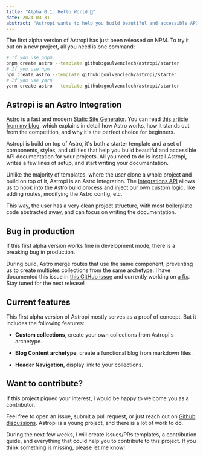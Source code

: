 ```yaml
---
title: "Alpha 0.1: Hello World 👋"
date: 2024-03-31
abstract: "Astropi wants to help you build beautiful and accessible API documentation for your projects. It's built with Astro, a fast and modern Static Site Generator."
---
```


The first alpha version of Astropi has just been released on NPM. To try it out on a new project, all you need is one command:

```bash
# If you use pnpm
pnpm create astro --template github:goulvenclech/astropi/starter
# If you use npm
npm create astro --template github:goulvenclech/astropi/starter
# If you use yarn
yarn create astro --template github:goulvenclech/astropi/starter
```

## Astropi is an Astro Integration

[Astro](https://astro.build/) is a fast and modern [Static Site Generator](https://en.wikipedia.org/wiki/Static_site_generator). You can read [this article from my blog](https://goulven-clech.dev/2023/launching-blog-astro), which explains in detail how Astro works, how it stands out from the competition, and why it's the perfect choice for beginners.

Astropi is build on top of Astro, it's both a starter template and a set of components, styles, and utilities that help you build beautiful and accessible API documentation for your projects. All you need to do is install Astropi, writes a few lines of setup, and start writing your documentation.

Unlike the majority of templates, where the user clone a whole project and build on top of it, Astropi is an Astro Integration. The [Integrations API](https://docs.astro.build/en/reference/integrations-reference) allows us to hook into the Astro build process and inject our own custom logic, like adding routes, modifying the Astro config, etc.

This way, the user has a very clean project structure, with most boilerplate code abstracted away, and can focus on writing the documentation. 

## Bug in production

If this first alpha version works fine in development mode, there is a breaking bug in production.

During build, Astro merge routes that use the same component, preventing us to create multiples collections from the same archetype. I have documented this issue in [this GitHub issue](https://github.com/withastro/astro/issues/10622) and currently working on [a fix](https://github.com/withastro/astro/pull/10625). Stay tuned for the next release!

## Current features

This first alpha version of Astropi mostly serves as a proof of concept. But it includes the following features:

- **Custom collections**, create your own collections from Astropi's archetype.

- **Blog Content archetype**, create a functional blog from markdown files.

- **Header Navigation**, display link to your collections.

## Want to contribute?

If this project piqued your interest, I would be happy to welcome you as a contributor. 

Feel free to open an issue, submit a pull request, or just reach out on [Github discussions](https://github.com/goulvenclech/astropi/discussions). Astropi is a young project, and there is a lot of work to do.

During the next few weeks, I will create issues/PRs templates, a contribution guide, and everything that could help you to contribute to this project. If you think something is missing, please let me know!